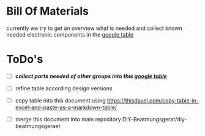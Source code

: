 # Bill Of Materials

currently we try to get an overview what is needed and collect known needed electronic components in the 
[google table](https://docs.google.com/spreadsheets/d/1djgl5Ij8K-frWrmMJztbYcA8Ruay1QC3LwuZ74lpqfk/edit?usp=sharing)

# ToDo's
- [ ] ***collect parts needed of other groups into this [google table](https://docs.google.com/spreadsheets/d/1djgl5Ij8K-frWrmMJztbYcA8Ruay1QC3LwuZ74lpqfk/edit?usp=sharing)***
- [ ] refine table according design versions
- [ ] copy table into this document using https://thisdavej.com/copy-table-in-excel-and-paste-as-a-markdown-table/
- [ ] merge this document into main repository DIY-Beatmungsgerat/diy-beatmungsgeraet

